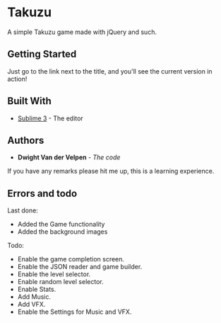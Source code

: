 # Takuzu
A simple Takuzu game made with jQuery and such.

## Getting Started

Just go to the link next to the title, and you'll see the current version in action!

## Built With

* [Sublime 3](https://www.sublimetext.com/3) - The editor

## Authors

* **Dwight Van der Velpen** - *The code*

If you have any remarks please hit me up, this is a learning experience.

## Errors and todo ##

Last done: 

* Added the Game functionality
* Added the background images

Todo:

* Enable the game completion screen.
* Enable the JSON reader and game builder.
* Enable the level selector.
* Enable random level selector.
* Enable Stats.
* Add Music.
* Add VFX.
* Enable the Settings for Music and VFX.